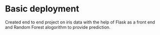 # Basic deployment
Created end to end project on iris data with the help of Flask as a front end and Random Forest alogorithm to provide prediction.
